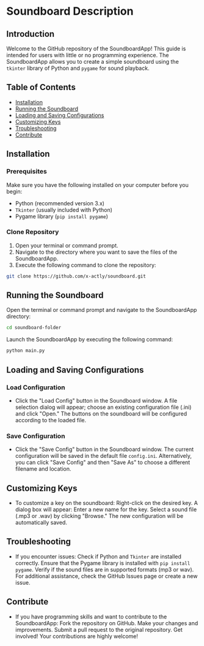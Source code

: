 # Soundboard Description



## Introduction

Welcome to the GitHub repository of the SoundboardApp! This guide is intended for users with little or no programming experience. The SoundboardApp allows you to create a simple soundboard using the `tkinter` library of Python and `pygame` for sound playback.

## Table of Contents

- [Installation](#installation)
- [Running the Soundboard](#running-the-soundboard)
- [Loading and Saving Configurations](#loading-and-saving-configurations)
- [Customizing Keys](#customizing-keys)
- [Troubleshooting](#troubleshooting)
- [Contribute](#contribute)

## Installation

### Prerequisites

Make sure you have the following installed on your computer before you begin:

- Python (recommended version 3.x)
- `Tkinter` (usually included with Python)
- Pygame library (`pip install pygame`)

### Clone Repository

1. Open your terminal or command prompt.
2. Navigate to the directory where you want to save the files of the SoundboardApp.
3. Execute the following command to clone the repository:

```bash
git clone https://github.com/x-actly/soundboard.git
```

## Running the Soundboard

Open the terminal or command prompt and navigate to the SoundboardApp directory:

```bash
cd soundboard-folder
```

Launch the SoundboardApp by executing the following command:

```bash
python main.py
```

## Loading and Saving Configurations

### Load Configuration

- Click the "Load Config" button in the Soundboard window.
  A file selection dialog will appear; choose an existing configuration file (.ini) and click "Open."
  The buttons on the soundboard will be configured according to the loaded file.

### Save Configuration

- Click the "Save Config" button in the Soundboard window.
  The current configuration will be saved in the default file `config.ini`.
  Alternatively, you can click "Save Config" and then "Save As" to choose a different filename and location.

## Customizing Keys

- To customize a key on the soundboard:
  Right-click on the desired key.
  A dialog box will appear:
  Enter a new name for the key.
  Select a sound file (.mp3 or .wav) by clicking "Browse."
  The new configuration will be automatically saved.

## Troubleshooting

- If you encounter issues:
  Check if Python and `Tkinter` are installed correctly.
  Ensure that the Pygame library is installed with `pip install pygame`.
  Verify if the sound files are in supported formats (mp3 or wav).
  For additional assistance, check the GitHub Issues page or create a new issue.

## Contribute

- If you have programming skills and want to contribute to the SoundboardApp:
  Fork the repository on GitHub.
  Make your changes and improvements.
  Submit a pull request to the original repository.
  Get involved! Your contributions are highly welcome!
